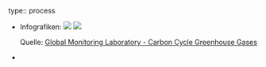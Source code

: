 type:: process

- Infografiken:
  ![](https://gml.noaa.gov/webdata/ccgg/trends/co2_data_mlo.png)
  ![](https://gml.noaa.gov/webdata/ccgg/trends/co2_trend_mlo.png)
  
  Quelle: [Global Monitoring Laboratory - Carbon Cycle Greenhouse Gases](https://gml.noaa.gov/ccgg/trends/mlo.html "Global Monitoring Laboratory - Carbon Cycle Greenhouse Gases")
-